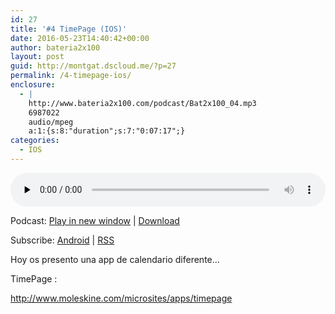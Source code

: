```yaml
---
id: 27
title: '#4 TimePage (IOS)'
date: 2016-05-23T14:40:42+00:00
author: bateria2x100
layout: post
guid: http://montgat.dscloud.me/?p=27
permalink: /4-timepage-ios/
enclosure:
  - |
    http://www.bateria2x100.com/podcast/Bat2x100_04.mp3
    6987022
    audio/mpeg
    a:1:{s:8:"duration";s:7:"0:07:17";}
categories:
  - IOS
---
```

<div class="powerpress_player" id="powerpress_player_5853">
  <audio class="wp-audio-shortcode" id="audio-27-6" preload="none" style="width: 100%;" controls="controls"><source type="audio/mpeg" src="http://www.bateria2x100.com/podcast/Bat2x100_04.mp3?_=6" /><a href="http://www.bateria2x100.com/podcast/Bat2x100_04.mp3">http://www.bateria2x100.com/podcast/Bat2x100_04.mp3</a></audio>
</div>

<p class="powerpress_links powerpress_links_mp3">
  Podcast: <a href="http://www.bateria2x100.com/podcast/Bat2x100_04.mp3" class="powerpress_link_pinw" target="_blank" title="Play in new window" onclick="return powerpress_pinw('https://www.bateria2x100.com/?powerpress_pinw=27-podcast');" rel="nofollow">Play in new window</a> | <a href="http://www.bateria2x100.com/podcast/Bat2x100_04.mp3" class="powerpress_link_d" title="Download" rel="nofollow" download="Bat2x100_04.mp3">Download</a>
</p>

<p class="powerpress_links powerpress_subscribe_links">
  Subscribe: <a href="https://subscribeonandroid.com/www.bateria2x100.com/feed/podcast/" class="powerpress_link_subscribe powerpress_link_subscribe_android" title="Subscribe on Android" rel="nofollow">Android</a> | <a href="https://www.bateria2x100.com/feed/podcast/" class="powerpress_link_subscribe powerpress_link_subscribe_rss" title="Subscribe via RSS" rel="nofollow">RSS</a>
</p>

Hoy os presento una app de calendario diferente&#8230;

TimePage :
  
<http://www.moleskine.com/microsites/apps/timepage>